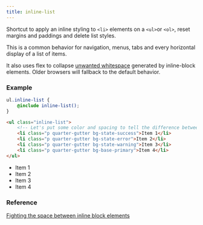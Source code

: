 ```yaml
---
title: inline-list
---
```


Shortcut to apply an inline styling to `<li>` elements on a `<ul>`or `<ol>`, reset margins and paddings and delete list styles.

This is a common behavior for navigation, menus, tabs and every horizontal display of a list of items.

It also uses flex to collapse [unwanted whitespace](https://css-tricks.com/fighting-the-space-between-inline-block-elements/) generated by inline-block elements. Older browsers will fallback to the default behavior.

### Example
```scss
ul.inline-list {
    @include inline-list();
}
```

```html
<ul class="inline-list">
    <!-- Let's put some color and spacing to tell the difference between items -->
    <li class="p quarter-gutter bg-state-success">Item 1</li>
    <li class="p quarter-gutter bg-state-error">Item 2</li>
    <li class="p quarter-gutter bg-state-warning">Item 3</li>
    <li class="p quarter-gutter bg-base-primary">Item 4</li>
</ul>
```

<ul class="inline-list">
    <li class="p quarter-gutter bg-state-success">Item 1</li>
    <li class="p quarter-gutter bg-state-error">Item 2</li>
    <li class="p quarter-gutter bg-state-warning">Item 3</li>
    <li class="p quarter-gutter bg-base-primary">Item 4</li>
</ul>

### Reference

[Fighting the space between inline block elements](https://css-tricks.com/fighting-the-space-between-inline-block-elements/)


